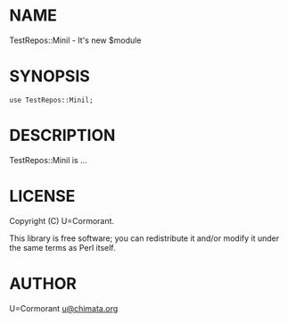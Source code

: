 # NAME

TestRepos::Minil - It's new $module

# SYNOPSIS

    use TestRepos::Minil;

# DESCRIPTION

TestRepos::Minil is ...

# LICENSE

Copyright (C) U=Cormorant.

This library is free software; you can redistribute it and/or modify
it under the same terms as Perl itself.

# AUTHOR

U=Cormorant <u@chimata.org>
